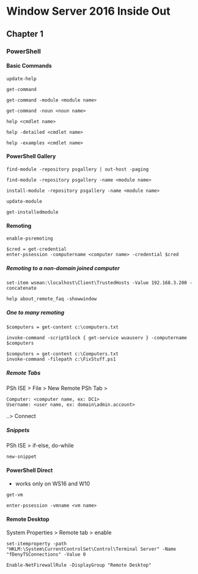 # Window Server 2016 Inside Out



## Chapter 1

### PowerShell

#### Basic Commands
```
update-help

get-command

get-command -module <module name>

get-command -noun <noun name>

help <cmdlet name>

help -detailed <cmdlet name>

help -examples <cmdlet name>
```

#### PowerShell Gallery
```
find-module -repository psgallery | out-host -paging

find-module -repository psgallery -name <module name>

install-module -repository psgallery -name <module name>

update-module

get-installedmodule
```

#### Remoting
```
enable-psremoting

$cred = get-credential
enter-pssession -computername <computer name> -credential $cred
```

##### Remoting to a non-domain joined computer
```
set-item wsman:\localhost\Client\TrustedHosts -Value 192.168.3.200 -concatenate

help about_remote_faq -showwindow
```

##### One to many remoting
```
$computers = get-content c:\computers.txt

invoke-command -scriptblock { get-service wuauserv } -computername $computers

$computers = get-content c:\Computers.txt
invoke-command -filepath c:\FixStuff.ps1
```

##### Remote Tabs
PSh ISE > File > New Remote PSh Tab >
```
Computer: <computer name, ex: DC1>
Username: <user name, ex: domain\admin.account>
```
..> Connect 



##### Snippets

PSh ISE > if-else, do-while 

```
new-snippet
```

#### PowerShell Direct

- works only on WS16 and W10

```
get-vm

enter-pssession -vmname <vm name>
```

#### Remote Desktop

System Properties > Remote tab > enable 

```
set-itemproperty -path "HKLM:\System\CurrentControlSet\Control\Terminal Server" -Name "fDenyTSConnections" -Value 0

Enable-NetFirewallRule -DisplayGroup "Remote Desktop"
```

